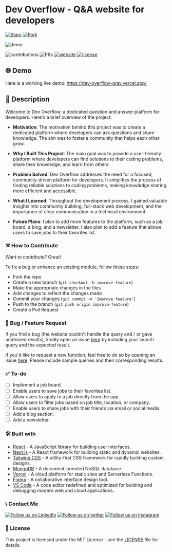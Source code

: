 # Dev Overflow - Q&A website for developers

<!-- [![Latest release](https://img.shields.io/github/v/release/TyeStanley/dev-overflow?label=Latest%20release&style=social)](https://dev-overflow-gray.vercel.app/)
[![GitHub commits](https://img.shields.io/github/commits-since/TyeStanley/dev-overflow/v1.5.0.svg?style=social)](https://dev-overflow-gray.vercel.app/) -->

[![Stars](https://img.shields.io/github/stars/TyeStanley/dev-overflow?style=social)](https://dev-overflow-gray.vercel.app/)
[![Fork](https://img.shields.io/github/forks/TyeStanley/dev-overflow?style=social)](https://dev-overflow-gray.vercel.app/)

![demo](https://cdn.discordapp.com/attachments/571883066017185802/1165414835811536976/Screenshot_2023-10-21_at_3.22.16_PM.png?ex=6546c425&is=65344f25&hm=21fd71517505f6b787fc611afd5c210c3d7436868af1975b656c00558fd288b3&)

![contributions](https://img.shields.io/badge/all_contributors-1-orange.svg)
![PRs](https://img.shields.io/badge/PRs-welcome-ff69b4.svg?style=shields)
[![website](https://img.shields.io/website-up-down-green-red/http/shields.io.svg)](https://dev-overflow-gray.vercel.app/)
[![license](https://img.shields.io/badge/license-MIT-blue.svg)](LICENSE)

## 🌐 Demo

Here is a working live demo: https://dev-overflow-gray.vercel.app/

## 📝 Description

Welcome to Dev Overflow, a dedicated question and answer platform for developers. Here's a brief overview of the project:

- **Motivation**: The motivation behind this project was to create a dedicated platform where developers can ask questions and share knowledge. The aim was to foster a community that helps each other grow.

- **Why I Built This Project**: The main goal was to provide a user-friendly platform where developers can find solutions to their coding problems, share their knowledge, and learn from others.

- **Problem Solved**: Dev Overflow addresses the need for a focused, community-driven platform for developers. It simplifies the process of finding reliable solutions to coding problems, making knowledge sharing more efficient and accessible.

- **What I Learned**: Throughout the development process, I gained valuable insights into community building, full-stack web development, and the importance of clear communication in a technical environment.

- **Future Plans**: I plan to add more features to the platform, such as a job board, a blog, and a newsletter. I also plan to add a feature that allows users to save jobs to their favorites list.

### ⚒️ How to Contribute

Want to contribute? Great!

To fix a bug or enhance an existing module, follow these steps:

- Fork the repo
- Create a new branch (`git checkout -b improve-feature`)
- Make the appropriate changes in the files
- Add changes to reflect the changes made
- Commit your changes (`git commit -m 'Improve feature'`)
- Push to the branch (`git push origin improve-feature`)
- Create a Pull Request

### 📩 Bug / Feature Request

If you find a bug (the website couldn't handle the query and / or gave undesired results), kindly open an issue [here](https://github.com/TyeStanley/dev-overflow/issues/new) by including your search query and the expected result.

If you'd like to request a new function, feel free to do so by opening an issue [here](https://github.com/TyeStanley/dev-overflow/issues/new). Please include sample queries and their corresponding results.

### ✅ To-do

- [ ] Implement a job board.
- [ ] Enable users to save jobs to their favorites list.
- [ ] Allow users to apply to a job directly from the app.
- [ ] Allow users to filter jobs based on job title, location, or company.
- [ ] Enable users to share jobs with their friends via email or social media.
- [ ] Add a blog section.
- [ ] Add a newsletter.

### 🛠️ Built with

- [React](https://reactjs.org/) - A JavaScript library for building user interfaces.
- [Next.js](https://nextjs.org/) - A React framework for building static and dynamic websites.
- [Tailwind CSS](https://tailwindcss.com/) - A utility-first CSS framework for rapidly building custom designs.
- [MongoDB](https://www.mongodb.com/) - A document-oriented NoSQL database.
- [Vercel](https://vercel.com/) - A cloud platform for static sites and Serverless Functions.
- [Figma](https://www.figma.com/) - A collaborative interface design tool.
- [VS Code](https://code.visualstudio.com/) - A code editor redefined and optimized for building and debugging modern web and cloud applications.

### 📞 Contact Me

[![Follow us on LinkedIn](https://img.shields.io/badge/LinkedIn-TyeStanley-blue?style=flat&logo=linkedin&logoColor=b0c0c0&labelColor=363D44)](https://www.linkedin.com/in/tye-stanley/)
[![Follow us on twitter](https://img.shields.io/twitter/follow/tye_stanley.svg?style=social)](https://twitter.com/intent/follow?screen_name=tye_stanley)
[![Follow us on Instagram](https://img.shields.io/badge/Instagram-tstanley090-grey?style=flat&logo=instagram&logoColor=b0c0c0&labelColor=8134af)](https://www.instagram.com/tstanley090)

### 📜 License

This project is licensed under the MIT License - see the [LICENSE](LICENSE) file for details.
